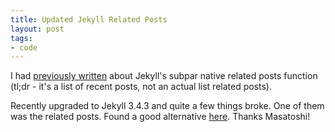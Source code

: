 ```yaml
---
title: Updated Jekyll Related Posts
layout: post
tags:
- code
---
```


I had [previously written](/2014/08/23/jekyll-related-posts/) about Jekyll's subpar native related posts function (tl;dr - it's a list of recent posts, not an actual list related posts).

Recently upgraded to Jekyll 3.4.3 and quite a few things broke. One of them was the related posts. Found a good alternative [here](http://mnishiguchi.com/2016/05/12/implementing-related-pages-in-jekyll/). Thanks Masatoshi!



